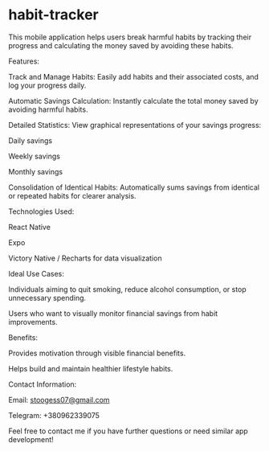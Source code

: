 # habit-tracker
This mobile application helps users break harmful habits by tracking their progress and calculating the money saved by avoiding these habits.

Features:

Track and Manage Habits: Easily add habits and their associated costs, and log your progress daily.

Automatic Savings Calculation: Instantly calculate the total money saved by avoiding harmful habits.

Detailed Statistics: View graphical representations of your savings progress:

Daily savings

Weekly savings

Monthly savings

Consolidation of Identical Habits: Automatically sums savings from identical or repeated habits for clearer analysis.

Technologies Used:

React Native

Expo

Victory Native / Recharts for data visualization

Ideal Use Cases:

Individuals aiming to quit smoking, reduce alcohol consumption, or stop unnecessary spending.

Users who want to visually monitor financial savings from habit improvements.

Benefits:

Provides motivation through visible financial benefits.

Helps build and maintain healthier lifestyle habits.

Contact Information:

Email: stoogess07@gmail.com

Telegram: +380962339075

Feel free to contact me if you have further questions or need similar app development!
